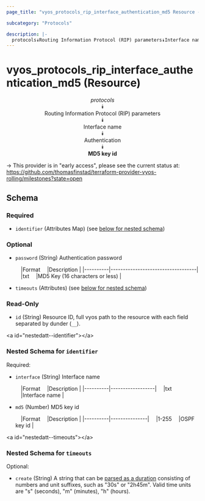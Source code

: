 ```yaml
---
page_title: "vyos_protocols_rip_interface_authentication_md5 Resource - vyos"

subcategory: "Protocols"

description: |- 
  protocols⯯Routing Information Protocol (RIP) parameters⯯Interface name⯯Authentication⯯MD5 key id
---
```


# vyos_protocols_rip_interface_authentication_md5 (Resource)
<center>

*protocols*  
⯯  
Routing Information Protocol (RIP) parameters  
⯯  
Interface name  
⯯  
Authentication  
⯯  
**MD5 key id**


</center>

-> This provider is in "early access", please see the current status at: https://github.com/thomasfinstad/terraform-provider-vyos-rolling/milestones?state=open

## Schema

### Required

- `identifier` (Attributes Map) (see [below for nested schema](#nestedatt--identifier))

### Optional

- `password` (String) Authentication password

    &emsp;|Format  &emsp;|Description                      |
    |----------|-----------------------------------|
    &emsp;|txt     &emsp;|MD5 Key (16 characters or less)  |
- `timeouts` (Attributes) (see [below for nested schema](#nestedatt--timeouts))

### Read-Only

- `id` (String) Resource ID, full vyos path to the resource with each field separated by dunder (`__`).

&lt;a id=&#34;nestedatt--identifier&#34;&gt;&lt;/a&gt;
### Nested Schema for `identifier`

Required:

- `interface` (String) Interface name

    &emsp;|Format  &emsp;|Description     |
    |----------|------------------|
    &emsp;|txt     &emsp;|Interface name  |
- `md5` (Number) MD5 key id

    &emsp;|Format  &emsp;|Description  |
    |----------|---------------|
    &emsp;|1-255   &emsp;|OSPF key id  |


&lt;a id=&#34;nestedatt--timeouts&#34;&gt;&lt;/a&gt;
### Nested Schema for `timeouts`

Optional:

- `create` (String) A string that can be [parsed as a duration](https://pkg.go.dev/time#ParseDuration) consisting of numbers and unit suffixes, such as &#34;30s&#34; or &#34;2h45m&#34;. Valid time units are &#34;s&#34; (seconds), &#34;m&#34; (minutes), &#34;h&#34; (hours).  
